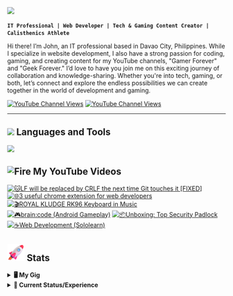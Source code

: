 <a href="https://github.com/emailjohnthomascaballero">
   <img src="https://readme-typing-svg.herokuapp.com/?font=Righteous&size=35&center=true&vCenter=true&width=500&height=70&duration=4000&color=f22b43&lines=Hello!;+I'm+John+Thomas+F.+Caballero!;+an+IT+Professional;+a+developer...;+a+content+creator...;+and+a+calisthenics+athlete." />
</a>

**`IT Professional | Web Developer | Tech & Gaming Content Creator | Calisthenics Athlete`**

Hi there! I’m John, an IT professional based in Davao City, Philippines. While I specialize in website development, I also have a strong passion for coding, gaming, and creating content for my YouTube channels, "Gamer Forever" and "Geek Forever." I’d love to have you join me on this exciting journey of collaboration and knowledge-sharing. Whether you're into tech, gaming, or both, let’s connect and explore the endless possibilities we can create together in the world of development and gaming.

<p align="left">
   <a href="https://www.youtube.com/@GamerForeverChannel"><img alt="YouTube Channel Views" src="https://img.shields.io/youtube/channel/views/UC88LrCOvWEp83DwV6-qVRzQ?style=for-the-badge&logo=youtube&label=Gamer%20Forever%20YouTube%20Views&color=%23fa3a45"></a>
   <a href="https://www.youtube.com/@GeekForeverChannel"><img alt="YouTube Channel Views" src="https://img.shields.io/youtube/channel/views/UCtujEiwlNyHon-z78FmVW7Q?style=for-the-badge&logo=youtube&label=Geek%20Forever%20YouTube%20Views&color=%23fa3a45"></a>
</p>

---

## <img src='https://user-images.githubusercontent.com/74038190/206662607-d9e7591e-bbf9-42f9-9386-29efc927bc16.gif' width="40"> Languages and Tools

<!-- LANGUAGES AND TOOLS -->

<p align="left">
   <a href="https://github.com/emailjohnthomascaballero">
      <img src="https://skillicons.dev/icons?i=html,css,js,react,ts,tailwind,bootstrap,sass,alpinejs,nodejs,pnpm,npm,yarn,vite,nextjs,vercel,mysql,php,flutter,dart,cs,py,md,notion,git,github,vscode,sublime,wordpress,postman,figma,ps,pr,windows,androidstudio,firebase,devto,discord,gamemakerstudio,unity,gmail,linkedin,stackoverflow,twitter"/>
   </a>
</p>

## <img src="https://raw.githubusercontent.com/Tarikul-Islam-Anik/Animated-Fluent-Emojis/master/Emojis/Travel%20and%20places/Fire.png" alt="Fire" width="40" /> My YouTube Videos

<!-- BEGIN YOUTUBE-CARDS -->
[![🐱LF will be replaced by CRLF the next time Git touches it [FIXED]](https://ytcards.demolab.com/?id=dVDhuYbPA0I&title=%F0%9F%90%B1LF+will+be+replaced+by+CRLF+the+next+time+Git+touches+it+%5BFIXED%5D&lang=en&timestamp=1741324013&background_color=%230d1117&title_color=%23ffffff&stats_color=%23dedede&max_title_lines=1&width=250&border_radius=5 "🐱LF will be replaced by CRLF the next time Git touches it [FIXED]")](https://www.youtube.com/watch?v=dVDhuYbPA0I)
[![🌐3 useful chrome extension for web developers](https://ytcards.demolab.com/?id=OGEmGvnAmO0&title=%F0%9F%8C%903+useful+chrome+extension+for+web+developers&lang=en&timestamp=1740998353&background_color=%230d1117&title_color=%23ffffff&stats_color=%23dedede&max_title_lines=1&width=250&border_radius=5 "🌐3 useful chrome extension for web developers")](https://www.youtube.com/watch?v=OGEmGvnAmO0)
[![🎬ROYAL KLUDGE RK96 Keyboard in Music](https://ytcards.demolab.com/?id=i52p1qg3L8c&title=%F0%9F%8E%ACROYAL+KLUDGE+RK96+Keyboard+in+Music&lang=en&timestamp=1740558689&background_color=%230d1117&title_color=%23ffffff&stats_color=%23dedede&max_title_lines=1&width=250&border_radius=5 "🎬ROYAL KLUDGE RK96 Keyboard in Music")](https://www.youtube.com/watch?v=i52p1qg3L8c)
[![🎮brain:code (Android Gameplay)](https://ytcards.demolab.com/?id=b1Fq34bZy0M&title=%F0%9F%8E%AEbrain%3Acode+%28Android+Gameplay%29&lang=en&timestamp=1740470489&background_color=%230d1117&title_color=%23ffffff&stats_color=%23dedede&max_title_lines=1&width=250&border_radius=5 "🎮brain:code (Android Gameplay)")](https://www.youtube.com/watch?v=b1Fq34bZy0M)
[![📦Unboxing: Top Security Padlock](https://ytcards.demolab.com/?id=7MMU67aLRM0&title=%F0%9F%93%A6Unboxing%3A+Top+Security+Padlock&lang=en&timestamp=1740390272&background_color=%230d1117&title_color=%23ffffff&stats_color=%23dedede&max_title_lines=1&width=250&border_radius=5 "📦Unboxing: Top Security Padlock")](https://www.youtube.com/watch?v=7MMU67aLRM0)
[![☕Web Development (Sololearn)](https://ytcards.demolab.com/?id=QoYci5ppZZ0&title=%E2%98%95Web+Development+%28Sololearn%29&lang=en&timestamp=1740049680&background_color=%230d1117&title_color=%23ffffff&stats_color=%23dedede&max_title_lines=1&width=250&border_radius=5 "☕Web Development (Sololearn)")](https://www.youtube.com/watch?v=QoYci5ppZZ0)
<!-- END YOUTUBE-CARDS -->


## <img src="https://raw.githubusercontent.com/Tarikul-Islam-Anik/tarikul-islam-anik/main/assets/images/Rocket.png" width="40"> Stats

<!-- STATS -->
<details>
   <summary><b>🖥️ My Gig</b></summary>
   <table align="center">
      <thead align="center">
      <tr>
       <th colspan="5">
          <img src="https://i.pinimg.com/originals/b8/aa/8f/b8aa8f0ce3ee8c85bb9585d842cdf30c.gif" align="center" title="Anime gif" width="100%" height="auto" alt="Anime typing in a paper gif">
       </th>
     </tr>
     </thead>
     <thead align="center">
       <tr>
         <th>Computer</th>
         <th>Monitor</th>
         <th>Keyboard</th>
         <th>Mouse</th>
         <th>Earphones</th>
         <th>Table</th>
         <th>Chair</th>
       </tr>
     </thead>
     <tbody align="center">
       <tr>
         <td>
            <a href="https://youtu.be/1bBFRKd9Aa8?si=jzLn1byRxL2mmMF2">
            Beelink SER5 AMD Ryzen 7 5800H Mini PC (16gb RAM / 500gb SSD)
            </a>
            <br> and <br>
            i3-6th-Gen DELL Laptop (8gb RAM / 500gb SSD)
         </td>
         <td>
            <a href="https://youtu.be/838IRd-ctm8?si=C8KjeESPAFlBZgv7">
            ARZOPA 16.1 144Hz 1080P Portable Gaming Monitor
            </a>
            <br> and <br>
            <a href="https://youtu.be/wslLP6sJUv8?si=TIog3_DSC4AhgahE">
            LIAGMK 15.6 60Hz 1080P Portable Monitor
            </a>
         </td>
         <td>
            <a href="https://youtu.be/Ph9J2xlU-QM?si=p3LChE-6o7JACKxV">Royal Kludge RK96 Wireless Bluetooth Mechanical Keyboard</a>
         </td>
         <td>
            <a href="https://youtu.be/uK8KFhWrA8g?si=4EZyL5V4JmO2Xnf4">Delux M800 Pro Wireless Gaming Mouse</a>
         </td>
          <td>
             <a href="https://youtu.be/cLtDH_AM2QA?si=iRjXIWU6l-zlLYgo">Soundcore by Anker A20i Bluetooth 5.3 Earphones</a>
         </td>
          <td>
             <a href="https://youtu.be/Fv4K1koY3UE?si=6Kv_OomvH_zZ5WT9">FISHERMAN L-Shaped Corner Computer Table</a>
         </td>
          <td>
             <a href="https://youtu.be/iEVZsoiFCD8?si=mTAmh-vdmmptTWTv">MUSSO 109B Gaming Chair</a>
          </td>
       </tr>
     </tbody>
   </table>
</details>

<details>
   <summary><b>📶 Current Status/Experience</b></summary>
   <table align="center">
      <thead align="center">
      <tr>
       <th colspan="5">
         <img src="https://media.tenor.com/D2H0hPltOdYAAAAd/golden-boy-fake-keyboard-programing-coding-paper-book.gif" align="center" title="Anime gif" width="100%" height="auto" alt="Anime typing in a paper gif">
       </th>
     </tr>
     </thead>
     <thead align="center">
       <tr>
         <th>Logo</th>
         <th>Company</th>
         <th>Experience</th>
         <th>Tech Stack</th>
         <th>Status</th>
       </tr>
     </thead>
     <tbody align="center">
       <tr>
         <td>
            <a href="https://github.com/MMOWiki"> <img src="https://avatars.githubusercontent.com/u/132177038?s=400&u=50b7da79bfc95b09c16cae95a8660ca5202e9c3c&v=4" width="25px" style="vertical-align: middle;" /> </a>
         </td>
         <td>
            MMO WIKI <br> 
            (Client based)
         </td>
         <td>
            1 Year
         </td>
         <td>
           Next.js, React, TypeScript, Bootstrap, SASS, Node, NPM, Figma, Miro, Loom, Trello, Taiga, Discord
         </td>
          <td>
            <!-- Currently Working --> Project Paused
         </td>
       </tr>
        <tr>
         <td>
            <a href="https://github.com/dianoiatech"> <img src="https://avatars.githubusercontent.com/u/106958509?s=200&v=4" width="25px" style="vertical-align: middle;" /> </a>
         </td>
         <td>         
            Dianoia Tech <br> 
            (Startup Company)
         </td>
         <td>
            4 Months  
         </td>
         <td>
            Nextjs, React, Tailwind, Node, PNPM, ESLint, Figma, Trello, Taiga, Discord
         </td>
         <td>
            Project Paused
         </td>
       </tr>
     </tbody>
   </table>
</details>
